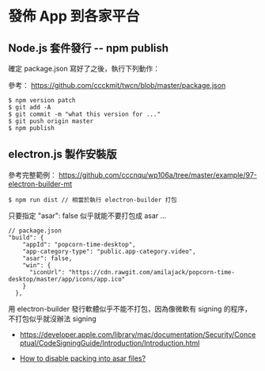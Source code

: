 # 發佈 App 到各家平台

## Node.js 套件發行 -- npm publish

確定 package.json 寫好了之後，執行下列動作：

參考： https://github.com/ccckmit/twcn/blob/master/package.json

```
$ npm version patch
$ git add -A
$ git commit -m "what this version for ..."
$ git push origin master
$ npm publish
```

## electron.js 製作安裝版

參考完整範例： https://github.com/cccnqu/wp106a/tree/master/example/97-electron-builder-mt

```
$ npm run dist // 相當於執行 electron-builder 打包
```

只要指定 "asar": false 似乎就能不要打包成 asar ... 

```
// package.json
"build": {
    "appId": "popcorn-time-desktop",
    "app-category-type": "public.app-category.video",
    "asar": false,
    "win": {
      "iconUrl": "https://cdn.rawgit.com/amilajack/popcorn-time-desktop/master/app/icons/app.ico"
    }
  },
```

用 electron-builder 發行軟體似乎不能不打包，因為像微軟有 signing 的程序，不打包似乎就沒辦法 signing

* https://developer.apple.com/library/mac/documentation/Security/Conceptual/CodeSigningGuide/Introduction/Introduction.html

* [How to disable packing into asar files?](https://github.com/electron-userland/electron-builder/issues/428)